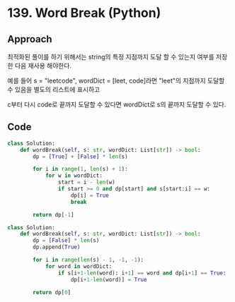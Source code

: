 # 139. Word Break (Python)

## Approach

최적화된 풀이를 하기 위해서는 string의 특정 지점까지 도달 할 수 있는지 여부를 저장한 다음 재사용 해야한다.

예를 들어 s = "leetcode", wordDict = [leet, code]라면 "leet"의 지점까지 도달할 수 있음을 별도의 리스트에 표시하고

c부터 다시 code로 끝까지 도달할 수 있다면 wordDict로 s의 끝까지 도달할 수 있다.

## Code

```python
class Solution:
    def wordBreak(self, s: str, wordDict: List[str]) -> bool:
        dp = [True] + [False] * len(s)

        for i in range(1, len(s) + 1):
            for w in wordDict:
                start = i - len(w)
                if start >= 0 and dp[start] and s[start:i] == w:
                    dp[i] = True
                    break

        return dp[-1]
```

```python
class Solution:
    def wordBreak(self, s: str, wordDict: List[str]) -> bool:
        dp = [False] * len(s)
        dp.append(True)

        for i in range(len(s) - 1, -1, -1):
            for word in wordDict:
                if s[i+1-len(word): i+1] == word and dp[i+1] == True:
                    dp[i+1-len(word)] = True

        return dp[0]
```
